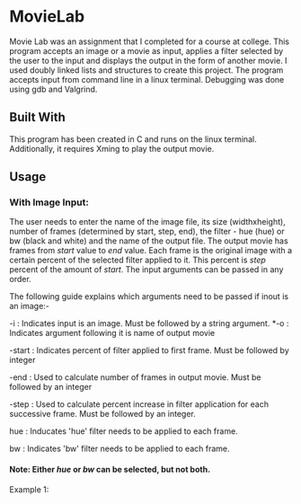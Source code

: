 # **MovieLab**
Movie Lab was an assignment that I completed for a course at college. This program accepts an image or a movie as input, applies a filter selected by the user to the input and displays the output in the form of another movie. I used doubly linked lists and structures to create this project. The program accepts input from command line in a linux terminal. Debugging was done using gdb and Valgrind. 

## Built With
This program has been created in C and runs on the linux terminal. Additionally, it requires Xming to play the output movie.

## Usage
### With Image Input:
The user needs to enter the name of the image file, its size (widthxheight), number of frames (determined by start, step, end), the filter - hue (hue) or bw (black and white) and the name of the output file. The output movie has frames from *start* value to *end* value. Each frame is the original image with a certain percent of the selected filter applied to it. This percent is *step* percent of the amount of *start*. The input arguments can be passed in any order. 

The following guide explains which arguments need to be passed if inout is an image:-

-i     : Indicates input is an image. Must be followed by a string argument.
*-o     : Indicates argument following it is name of output movie

-start : Indicates percent of filter applied to first frame. Must be followed by integer 

-end   : Used to calculate number of frames in output movie. Must be followed by an integer

-step  : Used to calculate percent increase in filter application for each successive frame. Must be followed by an integer.

hue    : Inducates 'hue' filter needs to be applied to each frame. 

bw     : Indicates 'bw' filter needs to be applied to each frame.

#### Note: Either *hue* or *bw* can be selected, but not both.

Example 1:

